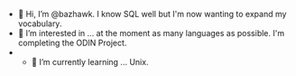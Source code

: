 - 👋 Hi, I’m @bazhawk. I know SQL well but I'm now wanting to expand my vocabulary.
- 👀 I’m interested in ... at the moment as many languages as possible. I'm completing the ODIN Project.
- - 🌱 I’m currently learning ... Unix.

<!---
bazhawk/bazhawk is a ✨ special ✨ repository because its `README.md` (this file) appears on your GitHub profile.
You can click the Preview link to take a look at your changes.
--->
